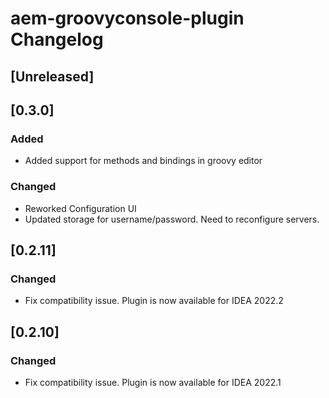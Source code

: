 <!-- Keep a Changelog guide -> https://keepachangelog.com -->

# aem-groovyconsole-plugin Changelog
## [Unreleased]
## [0.3.0]
### Added
 - Added support for methods and bindings in groovy editor
### Changed
 - Reworked Configuration UI
 - Updated storage for username/password. Need to reconfigure servers.

## [0.2.11]
### Changed
- Fix compatibility issue. Plugin is now available for IDEA 2022.2

## [0.2.10]     
### Changed
- Fix compatibility issue. Plugin is now available for IDEA 2022.1
